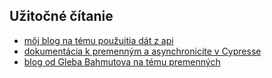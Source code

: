 ## Užitočné čítanie
- [môj blog na tému použuitia dát z api](https://filiphric.com/working-with-api-response-data-in-cypress)
- [dokumentácia k premenným a asynchronicite v Cypresse](https://docs.cypress.io/guides/core-concepts/variables-and-aliases.html#Sharing-Context)
- [blog od Gleba Bahmutova na tému premenných](https://glebbahmutov.com/blog/fixtures-in-custom-commands/#use-the-cypressenv-method)